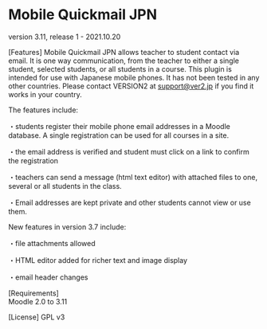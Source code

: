 Mobile Quickmail JPN
====================

version 3.11, release 1 - 2021.10.20

[Features]
Mobile Quickmail JPN allows teacher to student contact via email. It is one way communication, from the teacher to either a single student, selected students, or all students in a course. This plugin is intended for use with Japanese mobile phones. It has not been tested in any other countries. Please contact VERSION2 at <support@ver2.jp> if you find it works in your country.

The features include:

・students register their mobile phone email addresses in a Moodle database. A single registration can be used for all courses in a site.

・the email address is verified and student must click on a link to confirm the registration

・teachers can send a message (html text editor) with attached files to one, several or all students in the class.

・Email addresses are kept private and other students cannot view or use them. 

New features in version 3.7 include:

・file attachments allowed

・HTML editor added for richer text and image display

・email header changes

[Requirements]	
Moodle 2.0 to 3.11

[License]
GPL v3


